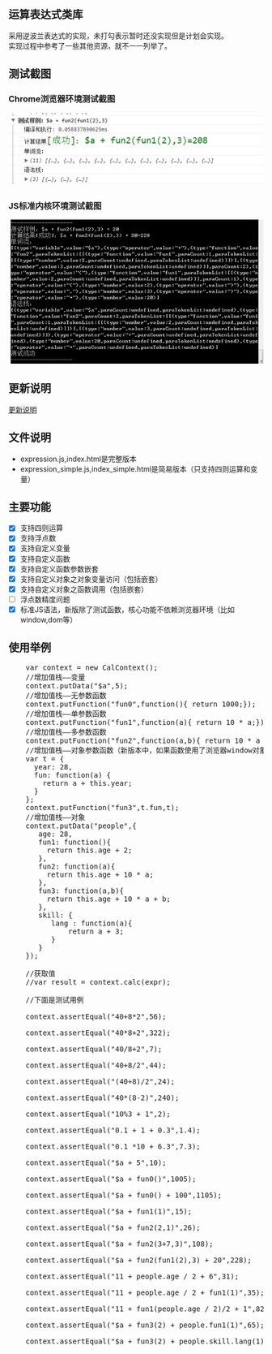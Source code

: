## 运算表达式类库
采用逆波兰表达式的实现，未打勾表示暂时还没实现但是计划会实现。  
实现过程中参考了一些其他资源，就不一一列举了。  

## 测试截图
### Chrome浏览器环境测试截图
![结果图片](/demo1.jpg)
### JS标准内核环境测试截图
![结果图片](/demo2.jpg)


## 更新说明
[更新说明](UPDATE.md "更新说明")

## 文件说明
- expression.js,index.html是完整版本
- expression_simple.js,index_simple.html是简易版本（只支持四则运算和变量）

## 主要功能
- [x] 支持四则运算
- [x] 支持浮点数
- [x] 支持自定义变量
- [x] 支持自定义函数
- [x] 支持自定义函数参数嵌套
- [x] 支持自定义对象之对象变量访问（包括嵌套）
- [x] 支持自定义对象之函数调用（包括嵌套）
- [ ] 浮点数精度问题
- [x] 标准JS语法，新版除了测试函数，核心功能不依赖浏览器环境（比如window,dom等）

## 使用举例
  <pre>
    var context = new CalContext();
    //增加值栈——变量
    context.putData("$a",5);
    //增加值栈——无参数函数
    context.putFunction("fun0",function(){ return 1000;});
    //增加值栈——单参数函数
    context.putFunction("fun1",function(a){ return 10 * a;});
    //增加值栈——多参数函数
    context.putFunction("fun2",function(a,b){ return 10 * a + b;});
    //增加值栈——对象参数函数（新版本中，如果函数使用了浏览器window对象全局变量，则必须传入window作为上下文）
    var t = {
      year: 28,
      fun: function(a) {
        return a + this.year;
      }
    };
    context.putFunction("fun3",t.fun,t);
    //增加值栈——对象
    context.putData("people",{
       age: 28,
       fun1: function(){
         return this.age + 2;
       },
       fun2: function(a){
         return this.age + 10 * a;
       },
       fun3: function(a,b){
         return this.age + 10 * a + b;
       },
       skill: {
          lang : function(a){
              return a + 3;
          }
       }
    });

    //获取值
    //var result = context.calc(expr);

    //下面是测试用例

    context.assertEqual("40+8*2",56);

    context.assertEqual("40*8+2",322);

    context.assertEqual("40/8+2",7);

    context.assertEqual("40+8/2",44);

    context.assertEqual("(40+8)/2",24);

    context.assertEqual("40*(8-2)",240);

    context.assertEqual("10%3 + 1",2);

    context.assertEqual("0.1 + 1 + 0.3",1.4);

    context.assertEqual("0.1 *10 + 6.3",7.3);

    context.assertEqual("$a + 5",10);

    context.assertEqual("$a + fun0()",1005);

    context.assertEqual("$a + fun0() + 100",1105);

    context.assertEqual("$a + fun1(1)",15);

    context.assertEqual("$a + fun2(2,1)",26);

    context.assertEqual("$a + fun2(3+7,3)",108);

    context.assertEqual("$a + fun2(fun1(2),3) + 20",228);

    context.assertEqual("11 + people.age / 2 + 6",31);

    context.assertEqual("11 + people.age / 2 + fun1(1)",35);

    context.assertEqual("11 + fun1(people.age / 2)/2 + 1",82);

    context.assertEqual("$a + fun3(2) + people.fun1(1)",65);

    context.assertEqual("$a + fun3(2) + people.skill.lang(1)",39);
  </pre>

